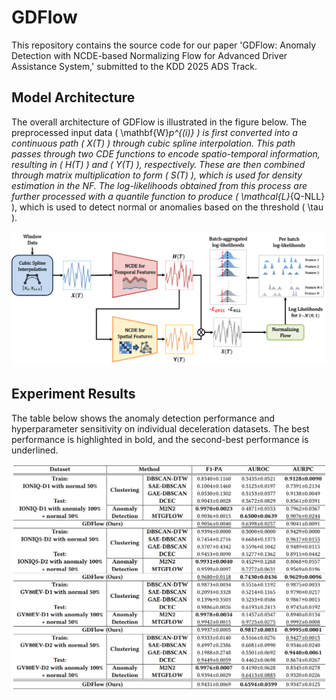 # GDFlow
This repository contains the source code for our paper 'GDFlow: Anomaly Detection with NCDE-based Normalizing Flow for Advanced Driver Assistance System,' submitted to the KDD 2025 ADS Track.

## Model Architecture

The overall architecture of GDFlow is illustrated in the figure below. The preprocessed input data \( \mathbf{W}_p^{(i)} \) is first converted into a continuous path \( X(T) \) through cubic spline interpolation. This path passes through two CDE functions to encode spatio-temporal information, resulting in \( H(T) \) and \( Y(T) \), respectively. These are then combined through matrix multiplication to form \( S(T) \), which is used for density estimation in the NF. The log-likelihoods obtained from this process are further processed with a quantile function to produce \( \mathcal{L}_{Q-NLL} \), which is used to detect normal or anomalies based on the threshold \( \tau \).

![GDFlow Architecture](assets/GDFlow_architecture.png)

## Experiment Results

The table below shows the anomaly detection performance and hyperparameter sensitivity on individual deceleration datasets. The best performance is highlighted in bold, and the second-best performance is underlined.

![Experiment Results Table](assets/Table_2-Anomaly_detection_performance_and_hyperparameter_sensitivity.png)
